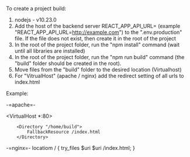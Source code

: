 To create a project build:
1. nodejs - v10.23.0
2. Add the host of the backend server REACT_APP_API_URL= (example "REACT_APP_API_URL=http://example.com") to the ".env.production" file. If the file does not exist, then create it in the root of the project
3. In the root of the project folder, run the "npm install" command (wait until all libraries are installed)
4. In the root of the project folder, run the "npm run build" command (the "build" folder should be created in the root).
5. Move files from the "build" folder to the desired location (Virtualhost)
6. For "VitrualHost" (apache / nginx) add the redirect setting of all urls to index.html

Example:

-=apache=-

<VirtualHost *:80>

        <Directory "/home/build">
            FallbackResource /index.html
        </Directory>

</VirtualHost>

-=nginx=-
locatiom / {
   try_files $uri $uri /index.html;
}

